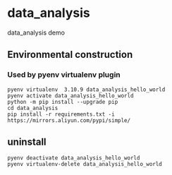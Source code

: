 # data_analysis

data_analysis demo

## Environmental construction

### Used by pyenv virtualenv plugin

    pyenv virtualenv  3.10.9 data_analysis_hello_world
    pyenv activate data_analysis_hello_world
    python -m pip install --upgrade pip
    cd data_analysis
    pip install -r requirements.txt -i https://mirrors.aliyun.com/pypi/simple/

## uninstall

    pyenv deactivate data_analysis_hello_world
    pyenv virtualenv-delete data_analysis_hello_world
